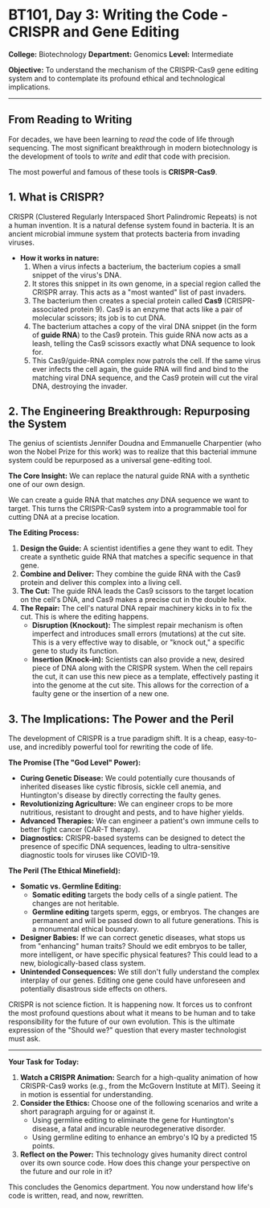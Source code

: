 # BT101, Day 3: Writing the Code - CRISPR and Gene Editing

**College:** Biotechnology
**Department:** Genomics
**Level:** Intermediate

**Objective:** To understand the mechanism of the CRISPR-Cas9 gene editing system and to contemplate its profound ethical and technological implications.

---

## From Reading to Writing

For decades, we have been learning to *read* the code of life through sequencing. The most significant breakthrough in modern biotechnology is the development of tools to *write* and *edit* that code with precision.

The most powerful and famous of these tools is **CRISPR-Cas9**.

## 1. What is CRISPR?

CRISPR (Clustered Regularly Interspaced Short Palindromic Repeats) is not a human invention. It is a natural defense system found in bacteria. It is an ancient microbial immune system that protects bacteria from invading viruses.

*   **How it works in nature:**
    1.  When a virus infects a bacterium, the bacterium copies a small snippet of the virus's DNA.
    2.  It stores this snippet in its own genome, in a special region called the CRISPR array. This acts as a "most wanted" list of past invaders.
    3.  The bacterium then creates a special protein called **Cas9** (CRISPR-associated protein 9). Cas9 is an enzyme that acts like a pair of molecular scissors; its job is to cut DNA.
    4.  The bacterium attaches a copy of the viral DNA snippet (in the form of **guide RNA**) to the Cas9 protein. This guide RNA now acts as a leash, telling the Cas9 scissors exactly what DNA sequence to look for.
    5.  This Cas9/guide-RNA complex now patrols the cell. If the same virus ever infects the cell again, the guide RNA will find and bind to the matching viral DNA sequence, and the Cas9 protein will cut the viral DNA, destroying the invader.

## 2. The Engineering Breakthrough: Repurposing the System

The genius of scientists Jennifer Doudna and Emmanuelle Charpentier (who won the Nobel Prize for this work) was to realize that this bacterial immune system could be repurposed as a universal gene-editing tool.

**The Core Insight:** We can replace the natural guide RNA with a synthetic one of our own design.

We can create a guide RNA that matches *any* DNA sequence we want to target. This turns the CRISPR-Cas9 system into a programmable tool for cutting DNA at a precise location.

**The Editing Process:**

1.  **Design the Guide:** A scientist identifies a gene they want to edit. They create a synthetic guide RNA that matches a specific sequence in that gene.
2.  **Combine and Deliver:** They combine the guide RNA with the Cas9 protein and deliver this complex into a living cell.
3.  **The Cut:** The guide RNA leads the Cas9 scissors to the target location on the cell's DNA, and Cas9 makes a precise cut in the double helix.
4.  **The Repair:** The cell's natural DNA repair machinery kicks in to fix the cut. This is where the editing happens.
    *   **Disruption (Knockout):** The simplest repair mechanism is often imperfect and introduces small errors (mutations) at the cut site. This is a very effective way to disable, or "knock out," a specific gene to study its function.
    *   **Insertion (Knock-in):** Scientists can also provide a new, desired piece of DNA along with the CRISPR system. When the cell repairs the cut, it can use this new piece as a template, effectively pasting it into the genome at the cut site. This allows for the correction of a faulty gene or the insertion of a new one.

## 3. The Implications: The Power and the Peril

The development of CRISPR is a true paradigm shift. It is a cheap, easy-to-use, and incredibly powerful tool for rewriting the code of life.

**The Promise (The "God Level" Power):**
*   **Curing Genetic Disease:** We could potentially cure thousands of inherited diseases like cystic fibrosis, sickle cell anemia, and Huntington's disease by directly correcting the faulty genes.
*   **Revolutionizing Agriculture:** We can engineer crops to be more nutritious, resistant to drought and pests, and to have higher yields.
*   **Advanced Therapies:** We can engineer a patient's own immune cells to better fight cancer (CAR-T therapy).
*   **Diagnostics:** CRISPR-based systems can be designed to detect the presence of specific DNA sequences, leading to ultra-sensitive diagnostic tools for viruses like COVID-19.

**The Peril (The Ethical Minefield):**
*   **Somatic vs. Germline Editing:**
    *   **Somatic editing** targets the body cells of a single patient. The changes are not heritable.
    *   **Germline editing** targets sperm, eggs, or embryos. The changes are permanent and will be passed down to all future generations. This is a monumental ethical boundary.
*   **Designer Babies:** If we can correct genetic diseases, what stops us from "enhancing" human traits? Should we edit embryos to be taller, more intelligent, or have specific physical features? This could lead to a new, biologically-based class system.
*   **Unintended Consequences:** We still don't fully understand the complex interplay of our genes. Editing one gene could have unforeseen and potentially disastrous side effects on others.

CRISPR is not science fiction. It is happening now. It forces us to confront the most profound questions about what it means to be human and to take responsibility for the future of our own evolution. This is the ultimate expression of the "Should we?" question that every master technologist must ask.

---

**Your Task for Today:**

1.  **Watch a CRISPR Animation:** Search for a high-quality animation of how CRISPR-Cas9 works (e.g., from the McGovern Institute at MIT). Seeing it in motion is essential for understanding.
2.  **Consider the Ethics:** Choose one of the following scenarios and write a short paragraph arguing for or against it.
    *   Using germline editing to eliminate the gene for Huntington's disease, a fatal and incurable neurodegenerative disorder.
    *   Using germline editing to enhance an embryo's IQ by a predicted 15 points.
3.  **Reflect on the Power:** This technology gives humanity direct control over its own source code. How does this change your perspective on the future and our role in it?

This concludes the Genomics department. You now understand how life's code is written, read, and now, rewritten.
